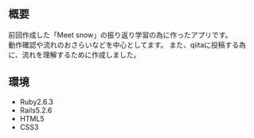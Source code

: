 ## 概要

前回作成した「Meet snow」の振り返り学習の為に作ったアプリです。<br>
動作確認や流れのおさらいなどを中心としてます。
また、qiitaに投稿する為に、流れを理解するために作成しました。

## 環境
* Ruby2.6.3
* Rails5.2.6
* HTML5
* CSS3
